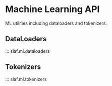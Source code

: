 # Machine Learning API

ML utilities including dataloaders and tokenizers.

## DataLoaders

::: slaf.ml.dataloaders

## Tokenizers

::: slaf.ml.tokenizers
